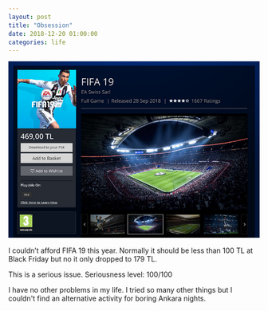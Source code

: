 ```yaml
---
layout: post		
title: "Obsession"		
date: 2018-12-20 01:00:00		
categories: life
---
```


![My Obsession](/../../images/fifa-19.jpg "FIFA 19")

I couldn’t afford FIFA 19 this year. Normally it should be less than 100 TL at Black Friday but no it only dropped to 179 TL.

This is a serious issue. Seriousness level: 100/100

I have no other problems in my life. I tried so many other things but I couldn't find an alternative activity for boring Ankara nights. 
